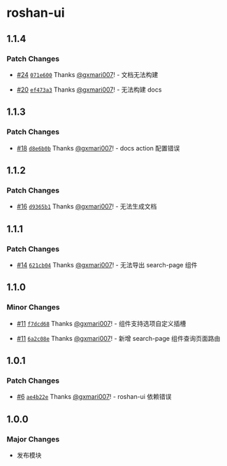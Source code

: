 # roshan-ui

## 1.1.4

### Patch Changes

- [#24](https://github.com/roshan-labs/ui/pull/24) [`071e600`](https://github.com/roshan-labs/ui/commit/071e60036f9aeb77ff4fcdadb292bd63f3a0ff9a) Thanks [@gxmari007](https://github.com/gxmari007)! - 文档无法构建

- [#20](https://github.com/roshan-labs/ui/pull/20) [`ef473a3`](https://github.com/roshan-labs/ui/commit/ef473a3da5e2e17cfcd4f5bf1e543d19c6d8ca84) Thanks [@gxmari007](https://github.com/gxmari007)! - 无法构建 docs

## 1.1.3

### Patch Changes

- [#18](https://github.com/roshan-labs/ui/pull/18) [`d8e6b0b`](https://github.com/roshan-labs/ui/commit/d8e6b0bdc671b8bcb1b2bb45f9470928cf62b800) Thanks [@gxmari007](https://github.com/gxmari007)! - docs action 配置错误

## 1.1.2

### Patch Changes

- [#16](https://github.com/roshan-labs/ui/pull/16) [`d9365b1`](https://github.com/roshan-labs/ui/commit/d9365b1bdf236b9b811e85908a2e35a8e6610e0b) Thanks [@gxmari007](https://github.com/gxmari007)! - 无法生成文档

## 1.1.1

### Patch Changes

- [#14](https://github.com/roshan-labs/ui/pull/14) [`621cb04`](https://github.com/roshan-labs/ui/commit/621cb04c16bb2bf8ba658c54c80c82763b360175) Thanks [@gxmari007](https://github.com/gxmari007)! - 无法导出 search-page 组件

## 1.1.0

### Minor Changes

- [#11](https://github.com/roshan-labs/ui/pull/11) [`f7dcd68`](https://github.com/roshan-labs/ui/commit/f7dcd685212a013a4be934b5ec2fe32feebdbe81) Thanks [@gxmari007](https://github.com/gxmari007)! - <pro-select> 组件支持选项自定义插槽

- [#11](https://github.com/roshan-labs/ui/pull/11) [`6a2c08e`](https://github.com/roshan-labs/ui/commit/6a2c08e7ccaf94fb71f997dc0adb10dfa4e964ab) Thanks [@gxmari007](https://github.com/gxmari007)! - 新增 search-page 组件查询页面路由

## 1.0.1

### Patch Changes

- [#6](https://github.com/roshan-labs/ui/pull/6) [`ae4b22e`](https://github.com/roshan-labs/ui/commit/ae4b22e2ceffe701716d9db5d5279b101cb64530) Thanks [@gxmari007](https://github.com/gxmari007)! - roshan-ui 依赖错误

## 1.0.0

### Major Changes

- 发布模块
